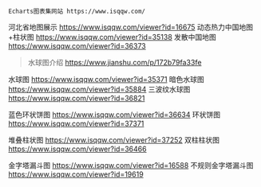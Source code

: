 ```ad-note
Echarts图表集网站 https://www.isqqw.com/
```


河北省地图展示 https://www.isqqw.com/viewer?id=16675
动态热力中国地图+柱状图 https://www.isqqw.com/viewer?id=35138
发散中国地图 https://www.isqqw.com/viewer?id=36373


> 水球图介绍 https://www.jianshu.com/p/172b79fa33fe

水球图 https://www.isqqw.com/viewer?id=35371
暗色水球图 https://www.isqqw.com/viewer?id=35884
三波纹水球图 https://www.isqqw.com/viewer?id=36821


蓝色环状饼图 https://www.isqqw.com/viewer?id=36634
环状饼图 https://www.isqqw.com/viewer?id=37371


堆叠柱状图 https://www.isqqw.com/viewer?id=37252
双柱柱状图 https://www.isqqw.com/viewer?id=36466


金字塔漏斗图 https://www.isqqw.com/viewer?id=16588
不规则金字塔漏斗图 https://www.isqqw.com/viewer?id=19619




